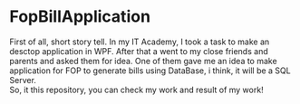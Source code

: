 # FopBillApplication
First of all, short story tell. In my IT Academy, I took a task to make an desctop application in WPF. After that a went to my close friends and parents and asked 
them for idea. One of them gave me an idea to make application for FOP to generate bills using DataBase, i think, it will be a SQL Server.
<br> So, it this repository, you can check my work and result of my work!
